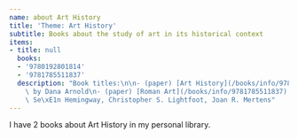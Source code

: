 ```yaml
---
name: about Art History
title: 'Theme: Art History'
subtitle: Books about the study of art in its historical context
items:
- title: null
  books:
  - '9780192801814'
  - '9781785511837'
  description: "Book titles:\n\n- (paper) [Art History](/books/info/9780192801814)\
    \ by Dana Arnold\n- (paper) [Roman Art](/books/info/9781785511837) by Paul Zanker,\
    \ Se\xE1n Hemingway, Christopher S. Lightfoot, Joan R. Mertens"
---
```

I have 2 books about Art History in my personal library.
